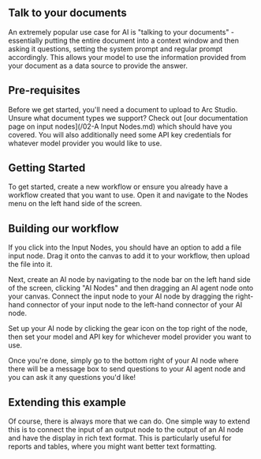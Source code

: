 ## Talk to your documents
An extremely popular use case for AI is "talking to your documents" - essentially putting the entire document into a context window and then asking it questions, setting the system prompt and regular prompt accordingly. This allows your model to use the information provided from your document as a data source to provide the answer.

## Pre-requisites
Before we get started, you'll need a document to upload to Arc Studio. Unsure what document types we support? Check out [our documentation page on input nodes](/02-A Input Nodes.md) which should have you covered. You will also additionally need some API key credentials for whatever model provider you would like to use.

## Getting Started
To get started, create a new workflow or ensure you already have a workflow created that you want to use. Open it and navigate to the Nodes menu on the left hand side of the screen.

## Building our workflow
If you click into the Input Nodes, you should have an option to add a file input node. Drag it onto the canvas to add it to your workflow, then upload the file into it.

Next, create an AI node by navigating to the node bar on the left hand side of the screen, clicking "AI Nodes" and then dragging an AI agent node onto your canvas. Connect the input node to your AI node by dragging the right-hand connector of your input node to the left-hand connector of your AI node.

Set up your AI node by clicking the gear icon on the top right of the node, then set your model and API key for whichever model provider you want to use.

Once you're done, simply go to the bottom right of your AI node where there will be a message box to send questions to your AI agent node and you can ask it any questions you'd like!

## Extending this example
Of course, there is always more that we can do. One simple way to extend this is to connect the input of an output node to the output of an AI node and have the display in rich text format. This is particularly useful for reports and tables, where you might want better text formatting.
